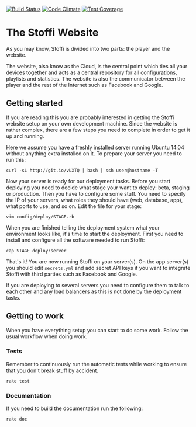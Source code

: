 [![Build Status](https://travis-ci.org/simplare/stoffi-web.svg)](https://travis-ci.org/simplare/stoffi-web)
[![Code Climate](https://codeclimate.com/github/simplare/stoffi-web/badges/gpa.svg)](https://codeclimate.com/github/simplare/stoffi-web)
[![Test Coverage](https://codeclimate.com/github/simplare/stoffi-web/badges/coverage.svg)](https://codeclimate.com/github/simplare/stoffi-web/coverage)

# The Stoffi Website

As you may know, Stoffi is divided into two parts: the player and the website.

The website, also know as the Cloud, is the central point which ties all your devices together and acts as a central repository for all configurations, playlists and statistics. The website is also the communicator between the player and the rest of the Internet such as Facebook and Google.

## Getting started

If you are reading this you are probably interested in getting the Stoffi website setup on your own development machine. Since the website is rather complex, there are a few steps you need to complete in order to get it up and running.

Here we assume you have a freshly installed server running Ubuntu 14.04 without anything extra installed on it. To prepare your server you need to run this:

    curl -sL http://git.io/vUXTQ | bash | ssh user@hostname -T

Now your server is ready for our deployment tasks. Before you start deploying you need to decide what stage your want to deploy: beta, staging or production. Then you have to configure some stuff. You need to specify the IP of your servers, what roles they should have (web, database, app), what ports to use, and so on. Edit the file for your stage:

    vim config/deploy/STAGE.rb

When you are finished telling the deployment system what your environment looks like, it's time to start the deployment. First you need to install and configure all the software needed to run Stoffi:

    cap STAGE deploy:server

That's it! You are now running Stoffi on your server(s). On the app server(s) you should edit `secrets.yml` and add secret API keys if you want to integrate Stoffi with third parties such as Facebook and Google.

If you are deploying to several servers you need to configure them to talk to each other and any load balancers as this is not done by the deployment tasks.

## Getting to work

When you have everything setup you can start to do some work. Follow the usual workflow when doing work.

### Tests

Remember to continuously run the automatic tests while working to ensure that you don't break stuff by accident.

	rake test
	
### Documentation

If you need to build the documentation run the following:

	rake doc
